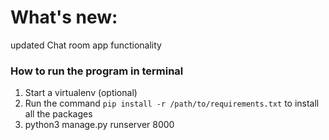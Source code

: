 # What's new:
updated Chat room app functionality

### How to run the program in terminal
1. Start a virtualenv (optional)
2. Run the command `pip install -r /path/to/requirements.txt` to install all the packages
3. python3 manage.py runserver 8000